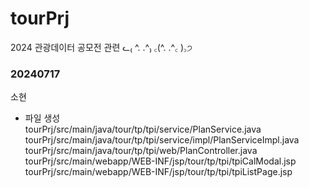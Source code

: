 # tourPrj
2024 관광데이터 공모전 관련 ᓚ₍ ^. .^₎ ꜀(^. .^꜀  )꜆੭

### 20240717 <br/>
소현 <br/>
- 파일 생성 <br/>
tourPrj/src/main/java/tour/tp/tpi/service/PlanService.java <br/>
tourPrj/src/main/java/tour/tp/tpi/service/impl/PlanServiceImpl.java <br/>
tourPrj/src/main/java/tour/tp/tpi/web/PlanController.java <br/>
tourPrj/src/main/webapp/WEB-INF/jsp/tour/tp/tpi/tpiCalModal.jsp <br/>
tourPrj/src/main/webapp/WEB-INF/jsp/tour/tp/tpi/tpiListPage.jsp <br/>
